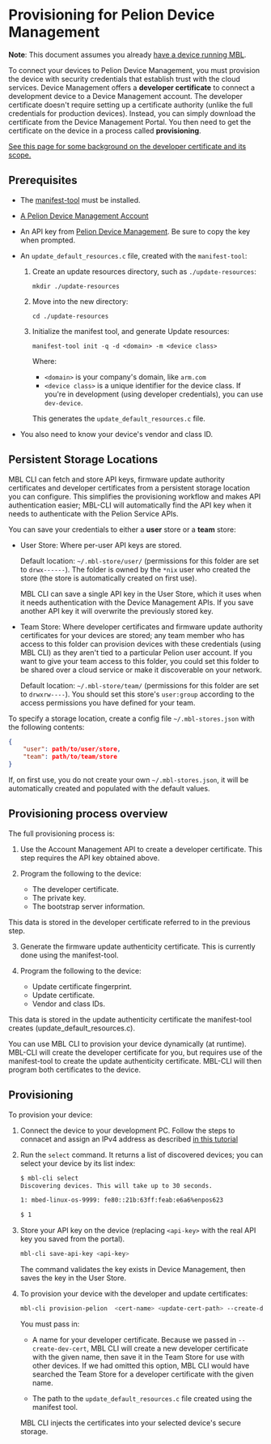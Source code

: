 # Provisioning for Pelion Device Management

<span class="notes">**Note**: This document assumes you already [have a device running MBL](../first-image/index.html).</span>

To connect your devices to Pelion Device Management, you must provision the device with security credentials that establish trust with the cloud services. Device Management offers a **developer certificate** to connect a development device to a Device Management account. The developer certificate doesn't require setting up a certificate authority (unlike the full credentials for production devices). Instead, you can simply download the certificate from the Device Management Portal. You then need to get the certificate on the device in a process called **provisioning**.

<span class="tips">[See this page for some background on the developer certificate and its scope.](https://cloud.mbed.com/docs/current/connecting/provisioning-development-devices.html)</span><!--not sure I want to state this here - DM might change their policy and we won't know. Better to link to the DM page that explains this, and that is more likely to be updated regularly-->


## Prerequisites

<!--haven't told them to install manifest tool-->
* The [manifest-tool](https://github.com/ARMmbed/manifest-tool) must be installed.
   
* <a href="https://os.mbed.com/account/login/" target="_blank">A Pelion Device Management Account</a>

* An API key from [Pelion Device Management](https://cloud.mbed.com/docs/latest/integrate-web-app/api-keys.html). Be sure to copy the key when prompted.

* An `update_default_resources.c` file, created with the `manifest-tool`:
    1. Create an update resources directory, such as `./update-resources`:

        ```
        mkdir ./update-resources
        ```

    2. Move into the new directory:

        ```
        cd ./update-resources
        ```

     1. Initialize the manifest tool, and generate Update resources:

        `manifest-tool init -q -d <domain> -m <device class>`

        Where:

        * `<domain>` is your company's domain, like `arm.com`
        * `<device class>` is a unique identifier for the device class. If you're in development (using developer credentials), you can use `dev-device`.

        This generates the `update_default_resources.c` file.

* You also need to know your device's vendor and class ID. <!--For development device provisioning using MBL-CLI this isn't needed, domain and device class just need to be set using the manifest tool as per the instructions above.-->

## Persistent Storage Locations
<!--MBL-CLI sets up defaults automatically. This 'set up' of the strorage location is optional. -->

MBL CLI can fetch and store API keys, firmware update authority certificates and developer certificates from a persistent storage location you can configure. This simplifies the provisioning workflow and makes API authentication easier; MBL-CLI will automatically find the API key when it needs to authenticate with the Pelion Service APIs.<!--why does it make authentication easier?-->
<!--Ideally I want to do this before anything else, right?  - If you want to configure a location that isn't the default then you should do this first. However the defaults will be created automatically. This is so we have a better out of box experience for the majority use case (at this point in time) which is, a single developer working with a single device.-->
You can save your credentials to either a **user** store or a **team** store:

- User Store: Where per-user API keys are stored.

    Default location: `~/.mbl-store/user/` (permissions for this folder are set to `drwx------`). The folder is owned by the `*nix` user who created the store (the store is automatically created on first use).

    MBL CLI can save a single API key in the User Store, which it uses when it needs authentication with the Device Management APIs. If you save another API key it will overwrite the previously stored key.

- Team Store: Where developer certificates and firmware update authority certificates for your devices are stored; any team member who has access to this folder can provision devices with these credentials (using MBL CLI) as they aren't tied to a particular Pelion user account. If you want to give your team access to this folder, you could set this folder to be shared over a cloud service or make it discoverable on your network.

    Default location: `~/.mbl-store/team/` (permissions for this folder are set to `drwxrw----`). You should set this store's `user:group` according to the access permissions you have defined for your team.

To specify a storage location, create a config file `~/.mbl-stores.json` with the following contents:

```json
{
    "user": path/to/user/store,
    "team": path/to/team/store
}
```

If, on first use, you do not create your own `~/.mbl-stores.json`, it will be automatically created and populated with the default values.

## Provisioning process overview

The full provisioning process is:

1. Use the Account Management API to create a developer certificate. This step requires the API key obtained above.

2. Program the following to the device:

    * The developer certificate.
    * The private key.
    * The bootstrap server information.

This data is stored in the developer certificate referred to in the previous step.

3. Generate the firmware update authenticity certificate. This is currently done using the manifest-tool.

4. Program the following to the device:

    * Update certificate fingerprint.
    * Update certificate. 
    * Vendor and class IDs.

This data is stored in the update authenticity certificate the manifest-tool creates (update_default_resources.c).

You can use MBL CLI to provision your device dynamically (at runtime). MBL-CLI will create the developer certificate for you, but requires use of the manifest-tool to create the update authenticity certificate. MBL-CLI will then program both certificates to the device.

## Provisioning

To provision your device:

1. Connect the device to your development PC. Follow the steps to connacet and assign an IPv4 address as described [in this tutorial](https://os.mbed.com/docs/mbed-linux-os/v0.5/tools/setting-up.html#setting-up-networking)
2. Run the `select` command. It returns a list of discovered devices; you can select your device by its list index:

    ```bash
    $ mbl-cli select
    Discovering devices. This will take up to 30 seconds.

    1: mbed-linux-os-9999: fe80::21b:63ff:feab:e6a6%enpos623

    $ 1

    ```

3. Store your API key on the device (replacing `<api-key>` with the real API key you saved from the portal).

    ```bash
    mbl-cli save-api-key <api-key>
    ```

    The command validates the key exists in Device Management, then saves the key in the User Store.

4. To provision your device with the developer and update certificates:

    ```bash
    mbl-cli provision-pelion  <cert-name> <update-cert-path> --create-dev-cert
    ```

    You must pass in:

    * A name for your developer certificate. Because we passed in `--create-dev-cert`, MBL CLI will create a new developer certificate with the given name, then save it in the Team Store for use with other devices. If we had omitted this option, MBL CLI would have searched the Team Store for a developer certificate with the given name.

    * The path to the `update_default_resources.c` file created using the manifest tool.

    MBL CLI injects the certificates into your selected device's secure storage.
